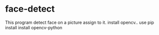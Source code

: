 # face-detect
This program detect face on a picture assign to it.
install opencv..
use pip install install opencv-python 
